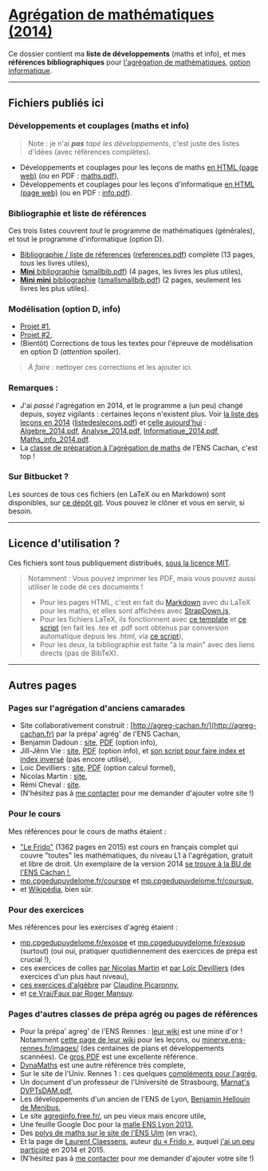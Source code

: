 # [Agrégation de mathématiques (2014)](http://perso.crans.org/besson/agreg-2014/)
Ce dossier contient ma **liste de développements** (maths et info), et mes **références bibliographiques** pour [l'agrégation de mathématiques](http://agreg.org/), [option informatique](http://agreg-cachan.fr/info/).

----

## Fichiers publiés ici
### Développements et couplages (maths et info)
  > Note : je n'ai *__pas__ tapé les développements*, c'est juste des listes d'idées (avec références complètes).

- Développements et couplages pour les leçons de maths [en HTML (page web)](maths.html) (ou en PDF : [maths.pdf](maths.pdf)),
- Développements et couplages pour les leçons d'informatique [en HTML (page web)](info.html) (ou en PDF : [info.pdf](info.pdf)).

### Bibliographie et liste de références
Ces trois listes couvrent *tout* le programme de mathématiques (générales), et tout le programme d'informatique (option D).

- [Bibliographie / liste de réferences](references.html) ([references.pdf](references.pdf)) complète (13 pages, *tous* les livres utiles),
- [**Mini** bibliographie](smallbib.html) ([smallbib.pdf](smallbib.pdf)) (4 pages, les livres les plus utiles),
- [**Mini mini** bibliographie](smallsmallbib.html) ([smallsmallbib.pdf](smallsmallbib.pdf)) (2 pages, seulement les livres les plus utiles).

### Modélisation (option D, info)
- [Projet #1](http://perso.crans.org/besson/a/m/1/),
- [Projet #2](http://perso.crans.org/besson/a/m/2/),
- (Bientôt) Corrections de tous les textes pour l'épreuve de modélisation en option D (*attention* spoiler).

> *À faire :* nettoyer ces corrections et les ajouter ici.

### Remarques :
- J'ai *passé* l'agrégation en 2014, et le programme a (un peu) changé depuis, soyez vigilants : certaines leçons n'existent plus. Voir [la liste des leçons en 2014](listedeslecons.html) ([listedeslecons.pdf](listedeslecons.pdf)) et [celle aujourd'hui](http://agreg.org/) : [Algebre_2014.pdf](http://agreg.org/Algebre_2014.pdf), [Analyse_2014.pdf](http://agreg.org/Analyse_2014.pdf), [Informatique_2014.pdf](http://agreg.org/Informatique_2014.pdf), [Maths_info_2014.pdf](http://agreg.org/Maths_info_2014.pdf).
- La [classe de préparation à l'agrégation de maths](http://www.math.ens-cachan.fr/version-francaise/formations/preparation-a-l-agregation/preparation-a-l-agregation-master-formation-a-l-enseignement-superieur-en-mathematiques-site-cachan--60805.kjsp) de l'ENS Cachan, c'est top !

### Sur Bitbucket ?
Les sources de tous ces fichiers (en LaTeX ou en Markdown) sont disponibles, sur [ce dépôt git](https://bitbucket.org/lbesson/agreg-2014/).
Vous pouvez le clôner et vous en servir, si besoin.

----

## Licence d'utilisation ?
Ces fichiers sont tous publiquement distribués, [sous la licence MIT](http://lbesson.mit-license.org/).

  > Notamment : Vous pouvez imprimer les PDF, mais vous pouvez aussi utiliser le code de ces documents !
  > - Pour les pages HTML, c'est en fait du [Markdown](http://daringfireball.net/projects/markdown/syntax.php) avec du LaTeX pour les maths, et elles sont affichées avec [StrapDown.js](https://github.com/Naereen/StrapDown.js),
  > - Pour les fichiers LaTeX, ils fonctionnent avec [ce template](http://perso.crans.org/besson/publis/latex/template.fr.tex) et [ce script](http://perso.crans.org/besson/bin/autotex) (en fait les .tex et .pdf sont obtenus par conversion automatique depuis les .html, via [ce script](http://perso.crans.org/besson/bin/strapdown2pdf)),
  > - Pour les deux, la bibliographie est faite "à la main" avec des liens directs (pas de BibTeX).

----

## Autres pages
### Pages sur l'agrégation d'anciens camarades
- Site collaborativement construit : [http://agreg-cachan.fr/](http://agreg-cachan.fr) par la prépa' agrég' de l'ENS Cachan,
- Benjamin Dadoun : [site](http://benjamin.dadoun.free.fr/agreg.html), [PDF](http://benjamin.dadoun.free.fr/couplages.pdf) (option info),
- Jill-Jênn Vie : [site](http://jill-jenn.net/agreg/index.html), [PDF](http://jill-jenn.net/_static/dog.pdf) (option info), et [son script pour faire index et index inversé](https://bitbucket.org/jilljenn/agreg/src/default/guide/) (pas encore utilisé),
- Loic Devilliers : [site](http://loic.devilliers.free.fr/agreg.html), [PDF](http://loic.devilliers.free.fr/devdedev.pdf) (option calcul formel),
- Nicolas Martin : [site](http://nicolas.martin.ens.free.fr/),
- Rémi Cheval : [site](http://www.podcast-science.com/category/agregation/developpements-algebre/).
- (N'hésitez pas à [me contacter](http://perso.crans.org/besson/callme.fr.html) pour me demander d'ajouter votre site !)

### Pour le cours
Mes références pour le cours de maths étaient :

 - ["Le Frido"](http://homepages.ulb.ac.be/~lclaesse/lefrido.pdf) (1362 pages en 2015) est cours en français complet qui couvre "toutes" les mathématiques, du niveau L1 à l'agrégation, gratuit et libre de droit. Un exemplaire de la version 2014 [se trouve à la BU de l'ENS Cachan !](https://catalogue.ens-cachan.fr/cgi-bin/koha/opac-detail.pl?biblionumber=59258),
 - [mp.cpgedupuydelome.fr/courspe](http://mp.cpgedupuydelome.fr/courspe.ph) et [mp.cpgedupuydelome.fr/coursup](http://mp.cpgedupuydelome.fr/coursup.ph),
 - et [Wikipédia](https://fr.wikipedia.org/wiki/Math%C3%A9matiques#Annexes), bien sûr.

### Pour des exercices
Mes références pour les exercises d'agrég étaient :

 - [mp.cpgedupuydelome.fr/exospe](http://mp.cpgedupuydelome.fr/exospe.php) et [mp.cpgedupuydelome.fr/exosup](http://mp.cpgedupuydelome.fr/exosup.php) (surtout) (oui oui, pratiquer quotidiennement des exercices de prépa est crucial !),
 - ces exercices de colles [par Nicolas Martin](http://nicolas.martin.ens.free.fr/orauxblancs.htm) et [par Loïc Devilliers](http://loic.devilliers.free.fr/colles/colles.html) (des exercices d'un plus haut niveau),
 - [ces exercices d'algèbre](http://www.lsv.ens-cachan.fr/~picaro/COURS/MG/polyexo.pdf) par [Claudine Picaronny](http://www.lsv.ens-cachan.fr/~picaro/),
 - et [ce Vrai/Faux par Roger Mansuy](http://www.rogermansuy.fr/VF/index.html).

### Pages d'autres classes de prépa agrég ou pages de références
- Pour la prépa' agreg' de l'ENS Rennes : [leur wiki](http://minerve.ens-rennes.fr/index.php/Accueil) est une mine d'or ! Notamment [cette page de leur wiki](http://minerve.ens-rennes.fr/index.php/Accueil#Les_Le.C3.A7ons) pour les leçons, ou [minerve.ens-rennes.fr/images/](http://minerve.ens-rennes.fr/images/) (des centaines de plans et développements scannées). Ce [gros PDF](http://minerve.bretagne.ens-cachan.fr/images/Le%C3%A7ons_akita.pdf) est une excellente référence.
- [DynaMaths](http://dyna.maths.free.fr/) est une autre référence très complete,
- Sur le site de l'Univ. Rennes 1 : ces quelques [compléments pour l'agrég](http://agreg-maths.univ-rennes1.fr/documentation/Complements.html),
- Un document d'un professeur de l'Université de Strasbourg, [Marnat's DVPTsDAM.pdf](http://www-irma.u-strasbg.fr/~marnat/Agregation_files/DVPTsDAM.pdf),
- Les développements d'un ancien de l'ENS de Lyon, [Benjamin Hellouin de Menibus](http://perso.ens-lyon.fr/benjamin.hellouin_de_menibus/Developpements/),
- Le site [agreginfo.free.fr/](http://agreginfo.free.fr/), un peu vieux mais encore utile,
- Une feuille Google Doc pour la [malle ENS Lyon 2013](https://docs.google.com/spreadsheet/ccc?key=0AsuL4pj5JHGydDJKbDF0ZkYzVTZwY2QwZUNlUFFBLVE&usp=drive_web#gid=0),
- Des [polys de maths sur le site de l'ENS Ulm](http://www.math.ens.fr/enseignement/archives_pedagogiques.html?type=1) (en vrac),
- Et la page de [Laurent Claessens](http://homepages.ulb.ac.be/~lclaesse), auteur [du « Frido »](http://homepages.ulb.ac.be/~lclaesse/lefrido.pdf), auquel [j'ai un peu participé](https://github.com/LaurentClaessens/mazhe/graphs/contributors) en 2014 et 2015.
- (N'hésitez pas à [me contacter](http://perso.crans.org/besson/callme.fr.html) pour me demander d'ajouter votre site !)
